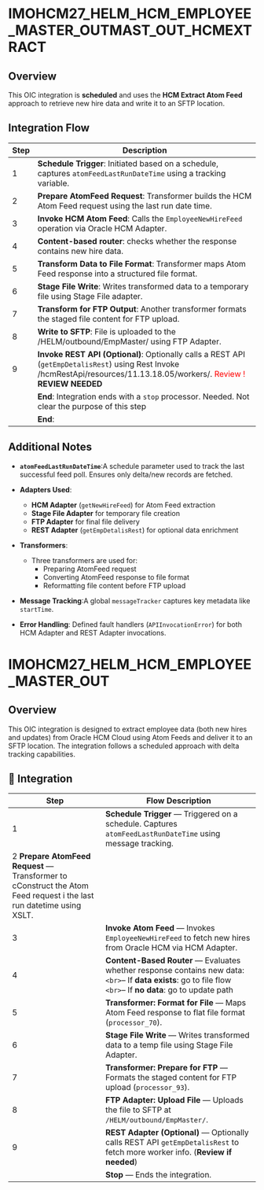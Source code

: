 # IMOHCM27_HELM_HCM_EMPLOYEE_MASTER_OUTMAST_OUT_HCMEXTRACT
## Overview
This OIC integration is **scheduled** and uses the **HCM Extract Atom Feed** approach to retrieve new hire data and write it to an SFTP location.

## Integration Flow
| Step  | Description                                                                                                                                        |
| ----- | -------------------------------------------------------------------------------------------------------------------------------------------------- |
| 1 | **Schedule Trigger**: Initiated based on a schedule, captures `atomFeedLastRunDateTime` using a tracking variable.       |
| 2 | **Prepare AtomFeed Request**: Transformer builds the HCM Atom Feed request using the last run date time.                       |
| 3 | **Invoke HCM Atom Feed**: Calls the `EmployeeNewHireFeed` operation via Oracle HCM Adapter.                           |
| 4 | **Content-based router**: checks whether the response contains new hire data.                         |
| 5 | **Transform Data to File Format**: Transformer maps Atom Feed response into a structured file format.                     |
| 6 | **Stage File Write**: Writes transformed data to a temporary file using Stage File adapter.                               |
| 7 | **Transform for FTP Output**: Another transformer formats the staged file content for FTP upload.                         |
| 8 | **Write to SFTP**: File is uploaded to the /HELM/outbound/EmpMaster/ using FTP Adapter.                                  |
| 9 | **Invoke REST API (Optional)**: Optionally calls a REST API (`getEmpDetalisRest`) using Rest Invoke /hcmRestApi/resources/11.13.18.05/workers/.  <font color='red'>Review !</font> **REVIEW NEEDED**
|    | **End**: Integration ends with a `stop` processor.   Needed. Not clear the purpose of this step</font>
|    | **End**:                                                                                      |

## Additional Notes

- **`atomFeedLastRunDateTime`**:A schedule parameter used to track the last successful feed poll. Ensures only delta/new records are fetched.
- **Adapters Used**:

  - **HCM Adapter** (`getNewHireFeed`) for Atom Feed extraction
  - **Stage File Adapter** for temporary file creation
  - **FTP Adapter** for final file delivery
  - **REST Adapter** (`getEmpDetalisRest`) for optional data enrichment
- **Transformers**:
  - Three transformers are used for:
    - Preparing AtomFeed request
    - Converting AtomFeed response to file format
    - Reformatting file content before FTP upload
- **Message Tracking**:A global `messageTracker` captures key metadata like `startTime`.
- **Error Handling**:
  Defined fault handlers (`APIInvocationError`) for both HCM Adapter and REST Adapter invocations.

# IMOHCM27_HELM_HCM_EMPLOYEE_MASTER_OUT
## Overview
This OIC integration is designed to extract employee data (both new hires and updates) from Oracle HCM Cloud using Atom Feeds and deliver it to an SFTP location. The integration follows a scheduled approach with delta tracking capabilities.

## 🧭 Integration 

| Step  | Flow Description                                                                                                                                                                       |
| ----- | -------------------------------------------------------------------------------------------------------------------------------------------------------------------------------------- |
| 1 | **Schedule Trigger** — Triggered on a schedule. Captures `atomFeedLastRunDateTime` using message tracking.                                                                    |
| 2 ****Prepare AtomFeed Request**** — Transformer to cConstruct the Atom Feed request i the last run datetime using XSLT.                                                     |
| 3 | **Invoke    Atom Feed** — Invokes `EmployeeNewHireFeed` to fetch new hires from Oracle HCM via HCM Adapter.                                                                            |
| 4 | **Content-Based Router** — Evaluates whether response contains new data:`<br>`– If **data exists**: go to file flow `<br>`– If **no data**: go to update path |
| 5 | **Transformer: Format for File** — Maps Atom Feed response to flat file format (`processor_70`).                                                                              |
| 6 | **Stage File Write** — Writes transformed data to a temp file using Stage File Adapter.                                                                                         |
| 7 | **Transformer: Prepare for FTP** — Formats the staged content for FTP upload (`processor_93`).                                                                                |
| 8 | **FTP Adapter: Upload File** — Uploads the file to SFTP at `/HELM/outbound/EmpMaster/`.                                                                                       |
| 9 | **REST Adapter (Optional)** — Optionally calls REST API `getEmpDetalisRest` to fetch more worker info. (**Review if needed**)                                           |
|    | **Stop** — Ends the integration.                                                                                                                                                |

<!--stackedit_data:
eyJoaXN0b3J5IjpbMTgxNTYxNjE0OSwtMTA4OTY0NTU4Myw4Nj
c1MzQ5ODYsMTI1NTA2NDEyNCwxMzQ3MTM2OTQ1LC0xMTYzMDE3
MTM3LDM2MDA4MzQ0MiwtMTA3ODI2MDcwNSwxNDE1MzQ4ODE1LC
0xMTE0ODc2NjUxLC04Mjc5NDU2ODYsLTYyMjE0NDcxMV19
-->